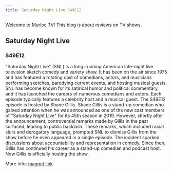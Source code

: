 ```yaml
---
title: Saturday Night Live S49E12
---
```

Welcome to [Murloc TV](https://murloc.icu/)! This blog is about reviews on TV shows.
## Saturday Night Live

### S49E12


"Saturday Night Live" (SNL) is a long-running American late-night live television sketch comedy and variety show. It has been on the air since 1975 and has featured a rotating cast of comedians, actors, and musicians performing sketches, parodying current events, and hosting musical guests. SNL has become known for its satirical humor and political commentary, and it has launched the careers of numerous comedians and actors. Each episode typically features a celebrity host and a musical guest.
The S49E12 episode is hosted by Shane Gillis. Shane Gillis is a stand-up comedian who gained attention when he was announced as one of the new cast members of "Saturday Night Live" for its 45th season in 2019. However, shortly after the announcement, controversial remarks made by Gillis in the past surfaced, leading to public backlash. These remarks, which included racial slurs and derogatory language, prompted SNL to dismiss Gillis from the show before he even appeared in a single episode. The incident sparked discussions about accountability and representation in comedy. Since then, Gillis has continued his career as a stand-up comedian and podcast host. Now Gillis is officially hosting the show. 

More info: [magnet link](https://murloc.icu/torrents/880743935dcb4f16f564bbdc875f37bbc8a07a6c/)

